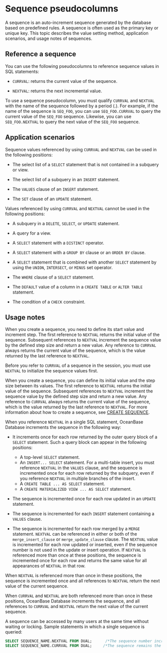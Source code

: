 # Sequence pseudocolumns

A sequence is an auto-increment sequence generated by the database based on predefined rules. A sequence is often used as the primary key or unique key. This topic describes the value setting method, application scenarios, and usage notes of sequences.

## Reference a sequence

You can use the following pseudocolumns to reference sequence values in SQL statements:

* `CURRVAL`: returns the current value of the sequence.

* `NEXTVAL`: returns the next incremental value.

To use a sequence pseudocolumn, you must qualify `CURRVAL` and `NEXTVAL` with the name of the sequence followed by a period (.). For example, if the name of the sequence is `SEQ_FOO`, you can use `SEQ_FOO.CURRVAL` to query the current value of the `SEQ_FOO` sequence. Likewise, you can use `SEQ_FOO.NEXTVAL` to query the next value of the `SEQ_FOO` sequence.

## Application scenarios

Sequence values referenced by using `CURRVAL` and `NEXTVAL` can be used in the following positions:

* The select list of a `SELECT` statement that is not contained in a subquery or view.

* The select list of a subquery in an `INSERT` statement.

* The `VALUES` clause of an `INSERT` statement.

* The `SET` clause of an `UPDATE` statement.

Values referenced by using `CURRVAL` and `NEXTVAL` cannot be used in the following positions:

* A subquery in a `DELETE`, `SELECT`, or `UPDATE` statement.

* A query for a view.

* A `SELECT` statement with a `DISTINCT` operator.

* A `SELECT` statement with a `GROUP BY` clause or an `ORDER BY` clause.

* A `SELECT` statement that is combined with another `SELECT` statement by using the `UNION`, `INTERSECT`, or `MINUS` set operator.

* The `WHERE` clause of a `SELECT` statement.

* The `DEFAULT` value of a column in a `CREATE TABLE` or `ALTER TABLE` statement.

* The condition of a `CHECK` constraint.

## Usage notes

When you create a sequence, you need to define its start value and increment step. The first reference to `NEXTVAL` returns the initial value of the sequence. Subsequent references to `NEXTVAL` increment the sequence value by the defined step size and return a new value. Any reference to `CURRVAL` always returns the current value of the sequence, which is the value returned by the last reference to `NEXTVAL`.

Before you refer to `CURRVAL` of a sequence in the session, you must use `NEXTVAL` to initialize the sequence values first.

When you create a sequence, you can define its initial value and the step size between its values. The first reference to `NEXTVAL` returns the initial value of the sequence. Subsequent references to `NEXTVAL` increment the sequence value by the defined step size and return a new value. Any reference to `CURRVAL` always returns the current value of the sequence, which is the value returned by the last reference to `NEXTVAL`. For more information about how to create a sequence, see [CREATE SEQUENCE](../9.sql-statement-of-oracle-mode/1.ddl-of-oracle-mode/22.create-sequence-of-oracle-mode.md).

When you reference `NEXTVAL` in a single SQL statement, OceanBase Database increments the sequence in the following way:

* It increments once for each row returned by the outer query block of a `SELECT` statement. Such a query block can appear in the following positions:

   * A top-level `SELECT` statement.
   * An `INSERT... SELECT` statement. For a multi-table insert, you must reference `NEXTVAL` in the `VALUES` clause, and the sequence is incremented once for each row returned by the subquery, even if you reference `NEXTVAL` in multiple branches of the insert.
   * A `CREATE TABLE ... AS SELECT` statement.
   * A `CREATE MATERIALIZED VIEW ... AS SELECT` statement.

* The sequence is incremented once for each row updated in an `UPDATE` statement.

* The sequence is incremented for each `INSERT` statement containing a `VALUES` clause.

* The sequence is incremented for each row merged by a `MERGE` statement. `NEXTVAL` can be referenced in either or both of the `merge_insert_clause` or `merge_update_clause` clause. The `NEXTVAL` value is incremented for each row updated or inserted, even if the sequence number is not used in the update or insert operation. If `NEXTVAL` is referenced more than once at these positions, the sequence is incremented once for each row and returns the same value for all appearances of `NEXTVAL` in that row.

When `NEXTVAL` is referenced more than once in these positions, the sequence is incremented once and all references to `NEXTVAL` return the next value of the current sequence.

When `CURRVAL` and `NEXTVAL` are both referenced more than once in these positions, OceanBase Database increments the sequence, and all references to `CURRVAL` and `NEXTVAL` return the next value of the current sequence.

A sequence can be accessed by many users at the same time without waiting or locking.
Sample statements in which a single sequence is queried:

```sql
SELECT SEQUENCE_NAME.NEXTVAL FROM DUAL;      /*The sequence number increments each time the statement is executed.*/
SELECT SEQUENCE_NAME.CURRVAL FROM DUAL;     /*The sequence remains the same no matter how many times this statement is executed.*/
```
